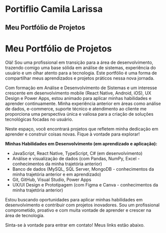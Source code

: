 # Portiflio Camila Larissa 

## Meu Portfólio de Projetos

# Meu Portfólio de Projetos

Olá! Sou uma profissional em transição para a área de desenvolvimento, trazendo comigo uma base sólida em análise de sistemas, experiência do usuário e um olhar atento para a tecnologia. Este portfólio é uma forma de compartilhar meus aprendizados e projetos práticos nessa nova jornada.

Com formação em Análise e Desenvolvimento de Sistemas e um interesse crescente em desenvolvimento mobile (React Native, Android, iOS), UX Design e Power Apps, estou animado para aplicar minhas habilidades e aprender continuamente. Minha experiência anterior em áreas como análise de dados, e-commerce, suporte técnico e atendimento ao cliente me proporciona uma perspectiva única e valiosa para a criação de soluções tecnológicas focadas no usuário.

Neste espaço, você encontrará projetos que refletem minha dedicação em aprender e construir coisas novas. Fique à vontade para explorar!

**Minhas Habilidades em Desenvolvimento (em aprendizado e aplicação):**

* JavaScript, React Native, TypeScript, C# (em desenvolvimento)
* Análise e visualização de dados (com Pandas, NumPy, Excel - conhecimentos da minha trajetória anterior)
* Banco de dados (MySQL, SQL Server, MongoDB - conhecimentos da minha trajetória anterior e em aprendizado)
* Git, GitHub, Visual Studio, Power Apps
* UX/UI Design e Prototipagem (com Figma e Canva - conhecimentos da minha trajetória anterior)

Estou buscando oportunidades para aplicar minhas habilidades em desenvolvimento e contribuir com projetos inovadores. Sou um profissional comprometido, proativo e com muita vontade de aprender e crescer na área de tecnologia.

Sinta-se à vontade para entrar em contato! Meus links estão abaixo.
